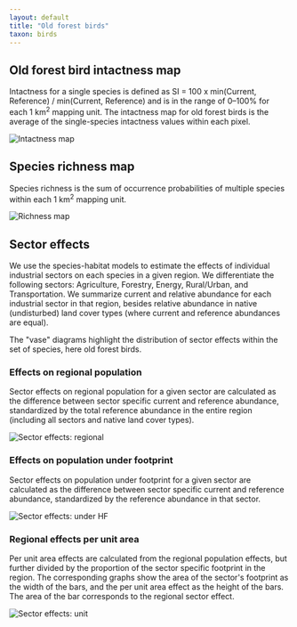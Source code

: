 ```yaml
---
layout: default
title: "Old forest birds"
taxon: birds
---
```


## Old forest bird intactness map

Intactness for a single species is defined as SI = 100 x min(Current, Reference) / min(Current, Reference) and is in the range of 0–100% for each 1 km<sup>2</sup> mapping unit. The intactness map for old forest birds is the average of the single-species intactness values within each pixel.

<img src="{{ site.contents }}/multispecies/old-forest-birds/multi-map-intactness.png" class="img-responsive" alt="Intactness map"/>

## Species richness map

Species richness is the sum of occurrence probabilities of multiple species within each 1 km<sup>2</sup> mapping unit.

<img src="{{ site.contents }}/multispecies/old-forest-birds/multi-map-richness.png" class="img-responsive" alt="Richness map"/>

## Sector effects

We use the species-habitat models to estimate the effects of individual industrial sectors on each species in a given region. We differentiate the following sectors: Agriculture, Forestry, Energy, Rural/Urban, and Transportation. We summarize current and relative abundance for each industrial sector in that region, besides relative abundance in native (undisturbed) land cover types (where current and reference abundances are equal).

The "vase" diagrams highlight the distribution of sector effects within the set of species, here old forest birds.

### Effects on regional population

Sector effects on regional population for a given sector are calculated as the difference between sector specific current and reference abundance, standardized by the total reference abundance in the entire region (including all sectors and native land cover types).

<img src="{{ site.contents }}/multispecies/old-forest-birds/multi-sector-total.png" class="img-responsive" alt="Sector effects: regional"/>

### Effects on population under footprint

Sector effects on population under footprint for a given sector are calculated as the difference between sector specific current and reference abundance, standardized by the reference abundance in that sector.


<img src="{{ site.contents }}/multispecies/old-forest-birds/multi-sector-underhf.png" class="img-responsive" alt="Sector effects: under HF"/>

### Regional effects per unit area

Per unit area effects are calculated from the regional population effects, but further divided by the proportion of the sector specific footprint in the region. The corresponding graphs show the area of the sector's footprint as the width of the bars, and the per unit area effect as the height of the bars. The area of the bar corresponds to the regional sector effect.

<img src="{{ site.contents }}/multispecies/old-forest-birds/multi-sector-unit.png" class="img-responsive" alt="Sector effects: unit"/>
